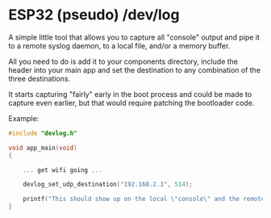 # ESP32 (pseudo) /dev/log
A simple little tool that allows you to capture all "console" output and
pipe it to a remote syslog daemon, to a local file, and/or a memory buffer.

All you need to do is add it to your components directory, include the
header into your main app and set the destination to any combination of the
three destinations.

It starts capturing "fairly" early in the boot process and could be made
to capture even earlier, but that would require patching the bootloader
code.

Example:

```c
#include "devlog.h"

void app_main(void)
{

    ... get wifi going ...

    devlog_set_udp_destination("192.168.2.1", 514);

    printf("This should show up on the local \"console\" and the remote syslog daemon\n");
}
```
